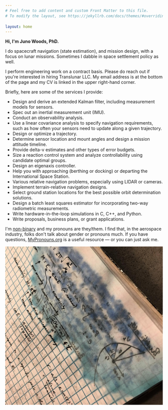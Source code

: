 ```yaml
---
# Feel free to add content and custom Front Matter to this file.
# To modify the layout, see https://jekyllrb.com/docs/themes/#overriding-theme-defaults

layout: home
---
```


**Hi, I'm Juno Woods, PhD.**

I do spacecraft navigation (state estimation), and mission design, with a focus on lunar missions. Sometimes I dabble in space settlement policy as well.

I perform engineering work on a contract basis. Please do reach out if you're interested in hiring Translunar LLC. My email address is at the bottom of the page and my CV is linked in the upper right-hand corner.

Briefly, here are some of the services I provide:

* Design and derive an extended Kalman filter, including measurement models for sensors.
* Spec out an inertial measurement unit (IMU).
* Conduct an observability analysis.
* Use a linear covariance analysis to specify navigation requirements, such as how often your sensors need to update along a given trajectory.
* Design or optimize a trajectory.
* Determine sensor location and mount angles and design a mission attitude timeline.
* Provide delta-v estimates and other types of error budgets.
* Size a reaction control system and analyze controllability using candidate optimal groups.
* Design an eigenaxis controller.
* Help you with approaching (berthing or docking) or departing the International Space Station.
* Various relative navigation problems, especially using LIDAR or cameras.
* Implement terrain-relative navigation designs.
* Select ground station locations for the best possible orbit determination solutions.
* Design a batch least squares estimator for incorporating two-way radiometric measurements.
* Write hardware-in-the-loop simulations in C, C++, and Python.
* Write proposals, business plans, or grant applications.

I'm [non-binary](https://transequality.org/issues/resources/understanding-non-binary-people-how-to-be-respectful-and-supportive) and my pronouns are they/them. I find that, in the aerospace industry, folks don't talk about gender or pronouns much. If you have questions, [MyPronouns.org](https://www.mypronouns.org) is a useful resource &mdash; or you can just ask me.

![Math notebook](/assets/images/wet_notebook.jpg)